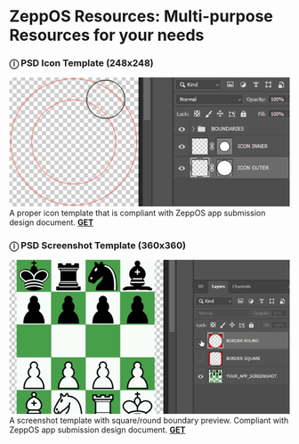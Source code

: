 # ZeppOS Resources: Multi-purpose Resources for your needs

### ⓘ PSD Icon Template (248x248)
![](./assets/icon-template-example.gif)
A proper icon template that is compliant with ZeppOS app submission design document.
[**GET**](https://github.com/silver-zepp/zeppos-resources/icon-template/icon-template-248x248.psd)

### ⓘ PSD Screenshot Template (360x360)
![](./assets/screenshot-template-example.gif)
A screenshot template with square/round boundary preview. Compliant with ZeppOS app submission design document.
[**GET**](https://github.com/silver-zepp/zeppos-resources/screenshot-template/screenshot-template-360x360.psd)